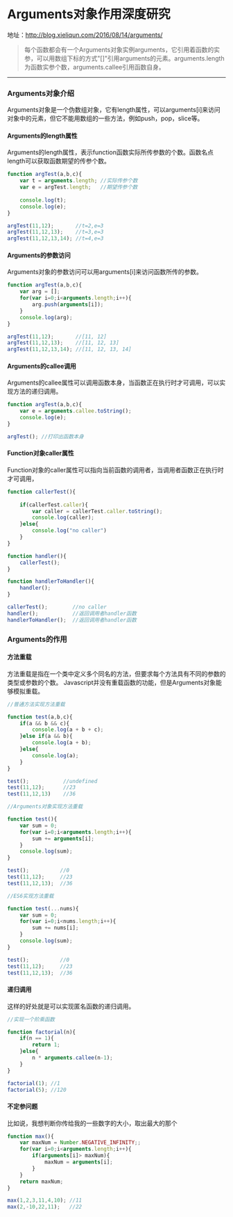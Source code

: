 # Arguments对象作用深度研究

地址：http://blog.xieliqun.com/2016/08/14/arguments/

> 每个函数都会有一个Arguments对象实例arguments，它引用着函数的实参，可以用数组下标的方式"[]"引用arguments的元素。arguments.length为函数实参个数，arguments.callee引用函数自身。


----------

### Arguments对象介绍

Arguments对象是一个伪数组对象，它有length属性，可以arguments[i]来访问对象中的元素，但它不能用数组的一些方法，例如push，pop，slice等。

#### Arguments的length属性

Arguments的length属性，表示function函数实际所传参数的个数。函数名点length可以获取函数期望的传参个数。

```javascript
function argTest(a,b,c){
	var t = arguments.length; //实际传参个数
	var e = argTest.length;   //期望传参个数
	
	console.log(t);
	console.log(e);
}

argTest(11,12);       //t=2,e=3
argTest(11,12,13);    //t=3,e=3
argTest(11,12,13,14); //t=4,e=3
```


#### Arguments的参数访问

Arguments对象的参数访问可以用arguments[i]来访问函数所传的参数。

```javascript
function argTest(a,b,c){
	var arg = [];
	for(var i=0;i<arguments.length;i++){
		arg.push(arguments[i]);
	}
	console.log(arg);
}

argTest(11,12);       //[11, 12]
argTest(11,12,13);    //[11, 12, 13]
argTest(11,12,13,14); //[11, 12, 13, 14]
```

#### Arguments的callee调用

Arguments的callee属性可以调用函数本身，当函数正在执行时才可调用，可以实现方法的递归调用。

```javascript
function argTest(a,b,c){
	var e = arguments.callee.toString();
	console.log(e);
}

argTest(); //打印出函数本身
```

#### Function对象caller属性

Function对象的caller属性可以指向当前函数的调用者，当调用者函数正在执行时才可调用，

```javascript
function callerTest(){
	
	if(callerTest.caller){
		var caller = callerTest.caller.toString();
		console.log(caller);
	}else{
		console.log("no caller")
	}
}

function handler(){
	callerTest();
}

function handlerToHandler(){
	handler();
}

callerTest();        //no caller
handler();           //返回调用者handler函数
handlerToHandler();  //返回调用者handler函数
```

### Arguments的作用

#### 方法重载

方法重载是指在一个类中定义多个同名的方法，但要求每个方法具有不同的参数的类型或参数的个数。
Javascript并没有重载函数的功能，但是Arguments对象能够模拟重载。

```javascript
//普通方法实现方法重载

function test(a,b,c){
	if(a && b && c){
		console.log(a + b + c);
	}else if(a && b){
		console.log(a + b);
	}else{
		console.log(a);
	}
}

test();           //undefined
test(11,12);      //23
test(11,12,13)    //36
```

```javascript
//Arguments对象实现方法重载

function test(){
	var sum = 0;
	for(var i=0;i<arguments.length;i++){
		sum += arguments[i];
	}
	console.log(sum);
}

test();          //0
test(11,12);     //23
test(11,12,13);  //36
```

```javascript
//ES6实现方法重载

function test(...nums){
	var sum = 0;
	for(var i=0;i<nums.length;i++){
		sum += nums[i];
	}
	console.log(sum);
}

test();          //0
test(11,12);     //23
test(11,12,13);  //36
```

#### 递归调用

这样的好处就是可以实现匿名函数的递归调用。

```javascript
//实现一个阶乘函数

function factorial(n){
	if(n == 1){
		return 1;
	}else{
		n * arguments.callee(n-1);
	}
}

factorial(1); //1
factorial(5); //120
```

#### 不定参问题

比如说，我想判断你传给我的一些数字的大小，取出最大的那个

```javascript
function max(){
	var maxNum = Number.NEGATIVE_INFINITY;;
	for(var i=0;i<arguments.length;i++){
		if(arguments[i]> maxNum){
			maxNum = arguments[i];
		}
	}
	return maxNum;
}

max(1,2,3,11,4,10); //11
max(2,-10,22,11);   //22
```
